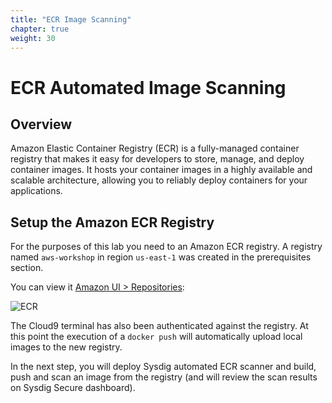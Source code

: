 ```yaml
---
title: "ECR Image Scanning"
chapter: true
weight: 30
---
```


# ECR Automated Image Scanning

## Overview

Amazon Elastic Container Registry (ECR) is a fully-managed container registry that makes it easy for developers to store, manage, and deploy container images. It hosts your container images in a highly available and scalable architecture, allowing you to reliably deploy containers for your applications.


## Setup the Amazon ECR Registry

For the purposes of this lab you need to an Amazon ECR registry.
A registry named `aws-workshop` in region `us-east-1` was created 
in the prerequisites section.

You can view it [Amazon UI > Repositories](https://us-east-1.console.aws.amazon.com/ecr/repositories?region=us-east-1):

![ECR](/images/30_module_1/Amazon_ECR01_1.png)

The Cloud9 terminal has also been authenticated against the registry.
At this point the execution of a `docker push` will automatically
upload local images to the new registry.

In the next step, you will deploy Sysdig automated ECR scanner and build, push and scan an image from the registry (and will review the scan results on Sysdig Secure dashboard).
